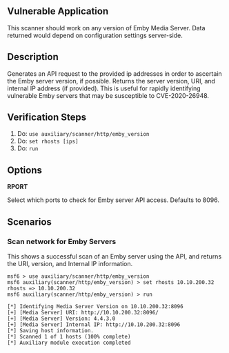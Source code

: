 ## Vulnerable Application
This scanner should work on any version of Emby Media Server. Data returned would depend on configuration settings server-side.

## Description

Generates an API request to the provided ip addresses in order to ascertain the Emby server version, if possible. Returns the server version, URI, and internal IP address (if provided). This is useful for rapidly identifying  vulnerable Emby servers that may be susceptible to CVE-2020-26948.

## Verification Steps

  1. Do: `use auxiliary/scanner/http/emby_version`
  2. Do: `set rhosts [ips]`
  3. Do: `run`

## Options


**RPORT**

Select which ports to check for Emby server API access. Defaults to 8096.

## Scenarios

### Scan network for Emby Servers
This shows a successful scan of an Emby server using the API, and returns the URI, version, and Internal IP information.

  ```
msf6 > use auxiliary/scanner/http/emby_version
msf6 auxiliary(scanner/http/emby_version) > set rhosts 10.10.200.32
rhosts => 10.10.200.32
msf6 auxiliary(scanner/http/emby_version) > run

[*] Identifying Media Server Version on 10.10.200.32:8096
[+] [Media Server] URI: http://10.10.200.32:8096/
[+] [Media Server] Version: 4.4.3.0
[+] [Media Server] Internal IP: http://10.10.200.32:8096
[*] Saving host information.
[*] Scanned 1 of 1 hosts (100% complete)
[*] Auxiliary module execution completed
  ```
